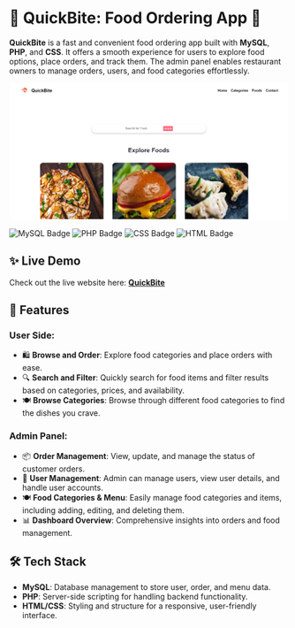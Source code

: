 # 🍔 QuickBite: Food Ordering App 🍕

**QuickBite** is a fast and convenient food ordering app built with **MySQL**, **PHP**, and **CSS**. It offers a smooth experience for users to explore food options, place orders, and track them. The admin panel enables restaurant owners to manage orders, users, and food categories effortlessly.

![QuickBite Banner](./ss.png)

![MySQL Badge](https://img.shields.io/badge/MySQL-v8.0-blue) ![PHP Badge](https://img.shields.io/badge/PHP-v7.4-777BB4) ![CSS Badge](https://img.shields.io/badge/CSS3-v3-blue) ![HTML Badge](https://img.shields.io/badge/HTML5-v5-orange)

## ✨ Live Demo

Check out the live website here: [**QuickBite**](http://quickbite.zya.me/)


## 🌟 Features

### User Side:
- 🛍️ **Browse and Order**: Explore food categories and place orders with ease.
- 🔍 **Search and Filter**: Quickly search for food items and filter results based on categories, prices, and availability.
- 🍽️ **Browse Categories**: Browse through different food categories to find the dishes you crave.


### Admin Panel:
- 📦 **Order Management**: View, update, and manage the status of customer orders.
- 👥 **User Management**: Admin can manage users, view user details, and handle user accounts.
- 🍽️ **Food Categories & Menu**: Easily manage food categories and items, including adding, editing, and deleting them.
- 📊 **Dashboard Overview**: Comprehensive insights into orders and food management.

## 🛠️ Tech Stack

- **MySQL**: Database management to store user, order, and menu data.
- **PHP**: Server-side scripting for handling backend functionality.
- **HTML/CSS**: Styling and structure for a responsive, user-friendly interface.


